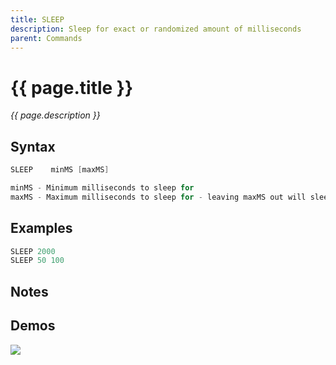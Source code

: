 ```yaml
---
title: SLEEP
description: Sleep for exact or randomized amount of milliseconds
parent: Commands
---
```


# {{ page.title }}

_{{ page.description }}_

## Syntax

```java
SLEEP    minMS [maxMS] 

minMS - Minimum milliseconds to sleep for
maxMS - Maximum milliseconds to sleep for - leaving maxMS out will sleep exactly for minMS

```

## Examples

```java
SLEEP 2000
SLEEP 50 100
```

## Notes


## Demos

![](https://i.imgur.com/DBqOzLw.gif)

